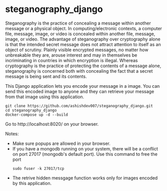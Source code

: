 # steganography_django

Steganography is the practice of concealing a message within another message or a physical object. In computing/electronic contexts, a computer file, message, image, or video is concealed within another file, message, image, or video. The advantage of steganography over cryptography alone is that the intended secret message does not attract attention to itself as an object of scrutiny. Plainly visible encrypted messages, no matter how unbreakable they are, arouse interest and may in themselves be incriminating in countries in which encryption is illegal. Whereas cryptography is the practice of protecting the contents of a message alone, steganography is concerned both with concealing the fact that a secret message is being sent and its contents.

This Django application lets you encode your message in a image. You can send this encoded image to anyone and they can retrieve your message from that image using this application.
```
git clone https://github.com/ashishdev007/steganography_django.git
cd steganography_django
docker-compose up -d --build
```

Go to http://localhost:8020/ on your browser.

Notes:
 - Make sure popups are allowed in your browser.
 - If you have a mongodb running on your system, there will be a conflict on port 27017 (mongodb's default port). Use this command to free the port
   ```
   sudo fuser -k 27017/tcp
   ```
 - The retrive hidden messgage function works only for images encoded by this application.
